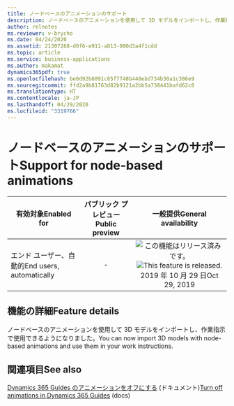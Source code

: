 ```yaml
---
title: ノードベースのアニメーションのサポート
description: ノードベースのアニメーションを使用して 3D モデルをインポートし、作業指示で使用します。
author: relnotes
ms.reviewer: v-brycho
ms.date: 04/24/2020
ms.assetid: 21307268-d0f6-e911-a813-000d3a4f1cdd
ms.topic: article
ms.service: business-applications
ms.author: makamat
dynamics365pdf: true
ms.openlocfilehash: be0d92b8891c85f7748b440ebd734b30a1c386e9
ms.sourcegitcommit: ffd2a9b81763d82b9121a2bb5a738441bafd62c8
ms.translationtype: HT
ms.contentlocale: ja-JP
ms.lasthandoff: 04/29/2020
ms.locfileid: "3319766"
---
```

# <a name="support-for-node-based-animations"></a><span data-ttu-id="62787-103">ノードベースのアニメーションのサポート</span><span class="sxs-lookup"><span data-stu-id="62787-103">Support for node-based animations</span></span>


| <span data-ttu-id="62787-104">有効対象</span><span class="sxs-lookup"><span data-stu-id="62787-104">Enabled for</span></span>    |  <span data-ttu-id="62787-105">パブリック プレビュー</span><span class="sxs-lookup"><span data-stu-id="62787-105">Public preview</span></span> | <span data-ttu-id="62787-106">一般提供</span><span class="sxs-lookup"><span data-stu-id="62787-106">General availability</span></span> | 
| ---------- | :----------: |:----------: |
|<span data-ttu-id="62787-107">エンド ユーザー、自動的</span><span class="sxs-lookup"><span data-stu-id="62787-107">End users, automatically</span></span>|-| <span data-ttu-id="62787-108">![この機能はリリース済みです。](/dynamics365-release-plan/media/green-checkmark.png "この機能はリリース済みです。")</span><span class="sxs-lookup"><span data-stu-id="62787-108">![This feature is released.](/dynamics365-release-plan/media/green-checkmark.png "This feature is released.")</span></span> <span data-ttu-id="62787-109">2019 年 10 月 29 日</span><span class="sxs-lookup"><span data-stu-id="62787-109">Oct 29, 2019</span></span>|






## <a name="feature-details"></a><span data-ttu-id="62787-110">機能の詳細</span><span class="sxs-lookup"><span data-stu-id="62787-110">Feature details</span></span>
<!--feature detail start -->
<span data-ttu-id="62787-111">ノードベースのアニメーションを使用して 3D モデルをインポートし、作業指示で使用できるようになりました。</span><span class="sxs-lookup"><span data-stu-id="62787-111">You can now import 3D models with node-based animations and use them in your work instructions.</span></span>
<!--feature detail end -->










## <a name="see-also"></a><span data-ttu-id="62787-112">関連項目</span><span class="sxs-lookup"><span data-stu-id="62787-112">See also</span></span>

<!--docs start-->
<span data-ttu-id="62787-113">[Dynamics 365 Guides のアニメーションをオフにする](https://docs.microsoft.com/dynamics365/mixed-reality/guides/hololens-app-orientation#turn-off-animations) (ドキュメント)</span><span class="sxs-lookup"><span data-stu-id="62787-113">[Turn off animations in Dynamics 365 Guides](https://docs.microsoft.com/dynamics365/mixed-reality/guides/hololens-app-orientation#turn-off-animations) (docs)</span></span>
<!--docs end-->
